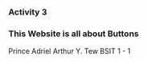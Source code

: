 ###               Activity 3              ###
###   This Website is all about Buttons   ### 

Prince Adriel Arthur Y. Tew
BSIT 1 - 1
